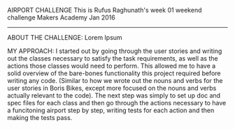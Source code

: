 AIRPORT CHALLENGE
This is Rufus Raghunath's week 01 weekend challenge
Makers Academy
Jan 2016

---------------------------------------------------

ABOUT THE CHALLENGE:
Lorem Ipsum


MY APPROACH:
I started out by going through the user stories and writing out the classes necessary to satisfy the task requirements, as well as the actions those classes would need to perform. This allowed me to have a solid overview of the bare-bones functionality this project required before writing any code. (Similar to how we wrote out the nouns and verbs for the user stories in Boris Bikes, except more focused on the nouns and verbs actually relevant to the code). The next step was simply to set up doc and spec files for each class and then go through the actions necessary to have a funcitoning airport step by step, writing tests for each action and then making the tests pass.

